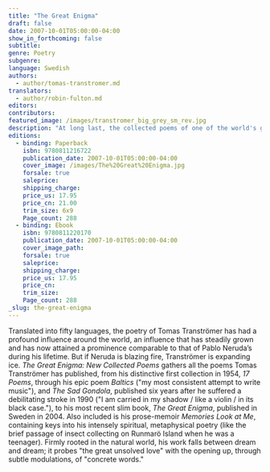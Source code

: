 ```yaml
---
title: "The Great Enigma"
draft: false
date: 2007-10-01T05:00:00-04:00
show_in_forthcoming: false
subtitle:
genre: Poetry
subgenre:
language: Swedish
authors:
  - author/tomas-transtromer.md
translators:
  - author/robin-fulton.md
editors:
contributors:
featured_image: /images/transtromer_big_grey_sm_rev.jpg
description: "At long last, the collected poems of one of the world's greatest living writers, Tomas Tranströmer, is now available in this comprehensive edition. "
editions:
  - binding: Paperback
    isbn: 9780811216722
    publication_date: 2007-10-01T05:00:00-04:00
    cover_image: /images/The%20Great%20Enigma.jpg
    forsale: true
    saleprice:
    shipping_charge:
    price_us: 17.95
    price_cn: 21.00
    trim_size: 6x9
    Page_count: 288
  - binding: Ebook
    isbn: 9780811220170
    publication_date: 2007-10-01T05:00:00-04:00
    cover_image_path:
    forsale: true
    saleprice:
    shipping_charge:
    price_us: 17.95
    price_cn:
    trim_size:
    Page_count: 288
_slug: the-great-enigma
---
```


Translated into fifty languages, the poetry of Tomas Tranströmer has had a profound influence around the world, an influence that has steadily grown and has now attained a prominence comparable to that of Pablo Neruda’s during his lifetime. But if Neruda is blazing fire, Tranströmer is expanding ice. _The Great Enigma: New Collected Poems_ gathers all the poems Tomas Tranströmer has published, from his distinctive first collection in 1954, _17 Poems_, through his epic poem _Baltics_ ("my most consistent attempt to write music"), and _The Sad Gondola_, published six years after he suffered a debilitating stroke in 1990 ("I am carried in my shadow / like a violin / in its black case."), to his most recent slim book, _The Great Enigma_, published in Sweden in 2004. Also included is his prose-memoir _Memories Look at Me_, containing keys into his intensely spiritual, metaphysical poetry (like the brief passage of insect collecting on Runmarö Island when he was a teenager). Firmly rooted in the natural world, his work falls between dream and dream; it probes "the great unsolved love" with the opening up, through subtle modulations, of "concrete words."

